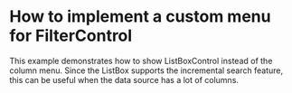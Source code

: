 # How to implement a custom menu for FilterControl


<p>This example demonstrates how to show ListBoxControl instead of the column menu. Since the ListBox supports the incremental search feature, this can be useful when the data source has a lot of columns.</p>

<br/>


